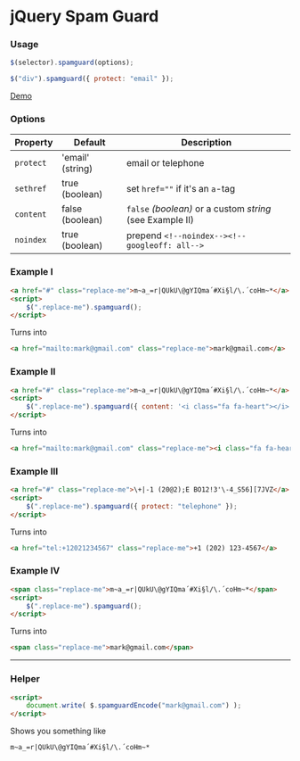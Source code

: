 # jQuery Spam Guard



### Usage
```javascript
$(selector).spamguard(options);

$("div").spamguard({ protect: "email" });
```
[Demo](https://htmlpreview.github.io/?https://github.com/philippgithub/jquery-spamguard/blob/master/example/index.html)



### Options
| Property | Default | Description |
|---|---|---|
| `protect` | 'email' (string) | email or telephone |
| `sethref` | true (boolean)  | set `href=""` if it's an `a`-tag |
| `content` | false (boolean) | `false` *(boolean)* or a custom *string* (see Example II) |
| `noindex` | true (boolean) | prepend `<!--noindex--><!--googleoff: all-->` |



### Example I

```html
<a href="#" class="replace-me">m~a_=r|QUkU\@gYIQma´#Xi§l/\.´coHm~*</a>
<script>
	$(".replace-me").spamguard();
</script>
```
Turns into
```html
<a href="mailto:mark@gmail.com" class="replace-me">mark@gmail.com</a>
```



### Example II

```html
<a href="#" class="replace-me">m~a_=r|QUkU\@gYIQma´#Xi§l/\.´coHm~*</a>
<script>
	$(".replace-me").spamguard({ content: '<i class="fa fa-heart"></i>' });
</script>
```
Turns into
```html
<a href="mailto:mark@gmail.com" class="replace-me"><i class="fa fa-heart"></i></a>
```



### Example III

```html
<a href="#" class="replace-me">\+|-1 (20@2);E BO12!3'\-4_S56][7JVZ</a>
<script>
	$(".replace-me").spamguard({ protect: "telephone" });
</script>
```
Turns into
```html
<a href="tel:+12021234567" class="replace-me">+1 (202) 123-4567</a>
```



### Example IV

```html
<span class="replace-me">m~a_=r|QUkU\@gYIQma´#Xi§l/\.´coHm~*</span>
<script>
	$(".replace-me").spamguard();
</script>
```
Turns into
```html
<span class="replace-me">mark@gmail.com</span>
```


___



### Helper

```html
<script>
	document.write( $.spamguardEncode("mark@gmail.com") );
</script>
```
Shows you something like
```
m~a_=r|QUkU\@gYIQma´#Xi§l/\.´coHm~*
```
